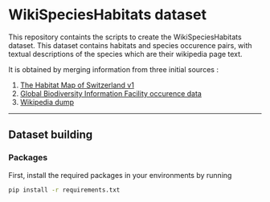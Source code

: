 # WikiSpeciesHabitats dataset
This repository containts the scripts to create the WikiSpeciesHabitats dataset. 
This dataset contains habitats and species occurence pairs, with textual descriptions of the species which are their wikipedia page text. 


It is obtained by merging information from three initial sources :
1. [The Habitat Map of Switzerland v1](https://www.envidat.ch/dataset/habitat-map-of-switzerland)
2. [Global Biodiversity Information Facility occurence data](https://www.gbif.org/en/occurrence/search?occurrence_status=present&q=)
3. [Wikipedia dump](https://en.wikipedia.org/wiki/Wikipedia:Database_download)


---

## Dataset building

### Packages

First, install the required packages in your environments by running

```Bash
pip install -r requirements.txt
```

